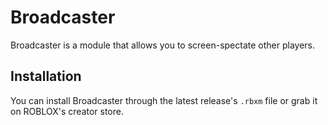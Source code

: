 # Broadcaster
Broadcaster is a module that allows you to screen-spectate other players.

## Installation
You can install Broadcaster through the latest release's `.rbxm` file or grab it on ROBLOX's creator store.
